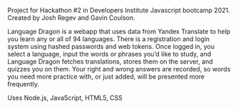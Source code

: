

Project for Hackathon #2 in Developers Institute Javascript bootcamp 2021. Created by Josh Regev and Gavin Coulson.

Language Dragon is a webapp that uses data from Yandex Translate to help you learn any or all of 94 languages. There is a registration and login system using hashed passwords and web tokens. Once logged in, you select a language, input the words or phrases you’d like to study, and Language Dragon fetches translations, stores them on the server, and quizzes you on them. Your right and wrong answers are recorded, so words you need more practice with, or just added, will be presented more frequently.

Uses Node.js, JavaScript, HTML5, CSS